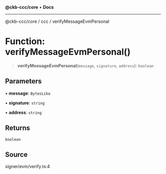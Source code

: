 **@ckb-ccc/core** • **Docs**

***

@ckb-ccc/core / ccc / verifyMessageEvmPersonal

# Function: verifyMessageEvmPersonal()

> **verifyMessageEvmPersonal**(`message`, `signature`, `address`): `boolean`

## Parameters

• **message**: `BytesLike`

• **signature**: `string`

• **address**: `string`

## Returns

`boolean`

## Source

signer/evm/verify.ts:4
